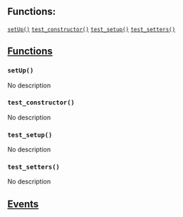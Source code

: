 

## Functions:
[`setUp()`](#MapleGlobalsTest-setUp--)
[`test_constructor()`](#MapleGlobalsTest-test_constructor--)
[`test_setup()`](#MapleGlobalsTest-test_setup--)
[`test_setters()`](#MapleGlobalsTest-test_setters--)


## <u>Functions</u>

### `setUp()`
No description

### `test_constructor()`
No description

### `test_setup()`
No description

### `test_setters()`
No description

## <u>Events</u>
